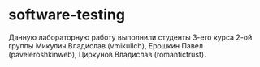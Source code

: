 # software-testing
Данную лабораторную работу выполнили студенты 3-его курса 2-ой группы Микулич Владислав (vmikulich), Ерошкин Павел (paveleroshkinweb), Циркунов Владислав (romantictrust).
